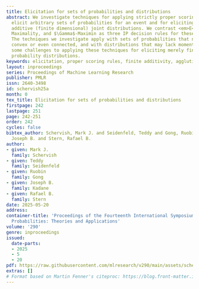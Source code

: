 ```yaml
---
title: Elicitation for sets of probabilities and distributions
abstract: We investigate techniques for applying strictly proper scoring rules to
  elicit arbitrary sets of probabilities for an event and for eliciting sets of countably
  additive (finite dimensional) joint distributions. We contrast <em>E</em>-admissibility,
  Maximality, and $\Gamma$-Maximin as three IP decision rules for these elicitations.
  The techniques we investigate apply with sets of probabilities that need not be
  convex or even connected, and with distributions that may lack moments. We address
  some challenges to applying these techniques for eliciting merely finitely additive
  probability distributions.
keywords: elicitation, proper scoring rules, finite additivity, agglutinated probability
layout: inproceedings
series: Proceedings of Machine Learning Research
publisher: PMLR
issn: 2640-3498
id: schervish25a
month: 0
tex_title: Elicitation for sets of probabilities and distributions
firstpage: 242
lastpage: 251
page: 242-251
order: 242
cycles: false
bibtex_author: Schervish, Mark J. and Seidenfeld, Teddy and Gong, Ruobin and Kadane,
  Joseph B. and Stern, Rafael B.
author:
- given: Mark J.
  family: Schervish
- given: Teddy
  family: Seidenfeld
- given: Ruobin
  family: Gong
- given: Joseph B.
  family: Kadane
- given: Rafael B.
  family: Stern
date: 2025-05-20
address:
container-title: 'Proceedings of the Fourteenth International Symposium on Imprecise
  Probabilities: Theories and Applications'
volume: '290'
genre: inproceedings
issued:
  date-parts:
  - 2025
  - 5
  - 20
pdf: https://raw.githubusercontent.com/mlresearch/v290/main/assets/schervish25a/schervish25a.pdf
extras: []
# Format based on Martin Fenner's citeproc: https://blog.front-matter.io/posts/citeproc-yaml-for-bibliographies/
---
```

